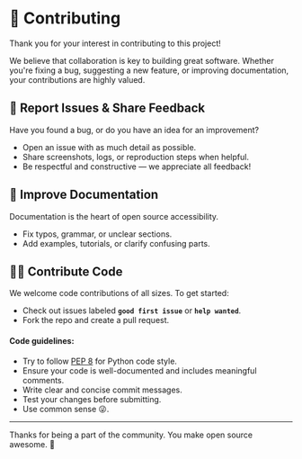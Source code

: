 # 🤝 Contributing

Thank you for your interest in contributing to this project!

We believe that collaboration is key to building great software. Whether you're fixing a bug, suggesting a new feature, or improving documentation, your contributions are highly valued.

## 🐛 Report Issues & Share Feedback

Have you found a bug, or do you have an idea for an improvement?

- Open an issue with as much detail as possible.
- Share screenshots, logs, or reproduction steps when helpful.
- Be respectful and constructive — we appreciate all feedback!

## 📖 Improve Documentation

Documentation is the heart of open source accessibility.

- Fix typos, grammar, or unclear sections.
- Add examples, tutorials, or clarify confusing parts.


## 🧑‍💻 Contribute Code

We welcome code contributions of all sizes. To get started:

- Check out issues labeled **`good first issue`** or **`help wanted`**.
- Fork the repo and create a pull request.

#### Code guidelines:

- Try to follow [PEP 8](https://peps.python.org/pep-0008/) for Python code style.
- Ensure your code is well-documented and includes meaningful comments.
- Write clear and concise commit messages.
- Test your changes before submitting.
- Use common sense 😜.

---

Thanks for being a part of the community. You make open source awesome. 💪

